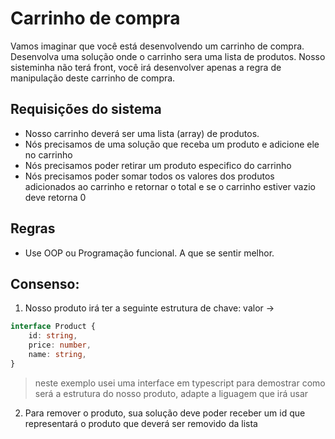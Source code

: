 # Carrinho de compra

Vamos imaginar que você está desenvolvendo um carrinho de compra.
Desenvolva uma solução onde o carrinho sera uma lista de produtos.
Nosso sisteminha não terá front, você irá desenvolver apenas a regra
de manipulação deste carrinho de compra.

## Requisições do sistema

- Nosso carrinho deverá ser uma lista (array) de produtos.
- Nós precisamos de uma solução que receba um produto e adicione ele 
no carrinho
- Nós precisamos poder retirar um produto especifico do carrinho
- Nós precisamos poder somar todos os valores dos produtos adicionados
ao carrinho e retornar o total e se o carrinho estiver vazio deve retorna 0

## Regras
- Use OOP ou Programação funcional. A que se sentir melhor.

## Consenso:

1. Nosso produto irá ter a seguinte estrutura de chave: valor ->

```ts
interface Product {
    id: string,
    price: number,
    name: string,
}
```

> neste exemplo usei uma interface em typescript para demostrar como será a estrutura do nosso produto, adapte a liguagem que irá usar


2. Para remover o produto, sua solução deve poder receber um id que representará o produto que deverá ser removido da lista



